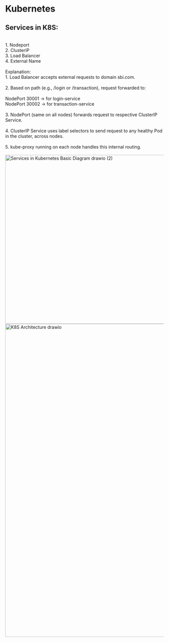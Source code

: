 <h1>Kubernetes</h1>
<h2>Services in K8S:</h2><br>
1. Nodeport <br>
2. ClusterIP <br>
3. Load Balancer <br>
4. External Name <br><br>
Explanation:<br>
1. Load Balancer accepts external requests to domain sbi.com.<br><br>      
2. Based on path (e.g., /login or /transaction), request forwarded to:<br><br>
   <t>NodePort 30001 → for login-service</t><br>
   <t>NodePort 30002 → for transaction-service</t><br><br>
3. NodePort (same on all nodes) forwards request to respective ClusterIP Service.<br><br>
4. ClusterIP Service uses label selectors to send request to any healthy Pod in the cluster, across nodes.<br><br>
5. kube-proxy running on each node handles this internal routing.<br><br>
<img width="1200" height="535" alt="Services in Kubernetes Basic Diagram drawio (2)" src="https://github.com/user-attachments/assets/4082386d-add6-4f0e-8f2e-3650358e378c" /> <br>



<img width="1731" height="992" alt="K8S Architecture drawio" src="https://github.com/user-attachments/assets/2c44735a-5321-469d-b0ec-a173a82e4f73" />
